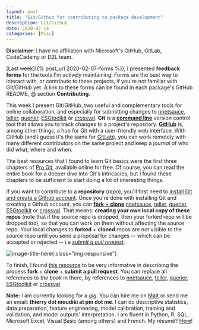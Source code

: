 ```yaml
---
layout: post
title: "Git/Github for contributing to package development"
description: Git/Github
date: 2020-02-14
categories: [Misc]
---
```


__Disclaimer__: I have no affiliation with Microsoft's GitHub, GitLab, CodeCademy or D2L team. 

[Last week]({% post_url 2020-02-07-forms %}), I presented __feedback forms__ for the tools I'm actively maintaining. Forms are the best way to interact with, or contribute to these projects, if you're not familiar with Git/GitHub yet. A link to these forms can be found in each package's GitHub README, @ section __Contributing__. 

This week I present Git/GitHub, two useful and complementary tools for online collaboration, and especially for submitting changes to [nnetsauce](https://github.com/Techtonique/nnetsauce), [teller](https://github.com/Techtonique/teller), [querier](https://github.com/Techtonique/querier), [ESGtoolkit](https://github.com/Techtonique/ESGtoolkit) or [crossval](https://github.com/Techtonique/crossval). __Git__ is a [__command line__](https://www.codecademy.com/articles/command-line-commands) version control tool that allows you to track changes to a project's repository. [__GitHub__](https://github.com/) is, among other things, a hub for Git with a user-friendly web interface. With GitHub (and I guess it's the same for [GitLab](https://about.gitlab.com/)), you can work remotely with many different contributors on the same project and keep a _journal_ of who did what, where and when.

The best resources that I found to learn Git basics were the first three chapters of [Pro Git](https://git-scm.com/book/en/v2),  available online for free. Of course, you can read the entire book for a deeper dive into Git's intricacies, but I found these chapters to be sufficient to start doing a lot of interesting things. 

If you want to contribute to a __repository__ (_repo_), you'll first need to [install Git and create a Github account](https://help.github.com/en/github/getting-started-with-github/set-up-git). Once you're done with installing Git and creating a Github account, you can [__fork__ + __clone__](https://help.github.com/en/github/getting-started-with-github/fork-a-repo) [nnetsauce](https://github.com/Techtonique/nnetsauce), [teller](https://github.com/Techtonique/teller), [querier](https://github.com/Techtonique/querier), [ESGtoolkit](https://github.com/Techtonique/ESGtoolkit) or [crossval](https://github.com/Techtonique/crossval). That means: __creating your own local copy of these repos__ (note that if the source repo is dropped, then your forked repo will be dropped too), so that you can work on them without affecting the source repo. Your local changes to __forked__ + __cloned__ repos are not visible to the source repo until you send a proposal for changes -- which can be accepted or rejected -- i.e [_submit a pull request_](https://help.github.com/en/github/collaborating-with-issues-and-pull-requests/creating-a-pull-request).

![image-title-here]({{base}}/images/2020-02-14/2020-02-14-image1.png){:class="img-responsive"}

To finish, I found [this resource](https://d2l.ai/chapter_appendix-tools-for-deep-learning/contributing.html) to be very informative in describing the process __fork__ + __clone__ + __submit a pull request__. You can replace all references to _the book_ in there, by references to [nnetsauce](https://github.com/Techtonique/nnetsauce), [teller](https://github.com/Techtonique/teller), [querier](https://github.com/Techtonique/querier), [ESGtoolkit](https://github.com/Techtonique/ESGtoolkit) or [crossval](https://github.com/Techtonique/crossval). 

__Note:__ I am currently looking for a _gig_. You can hire me on [Malt](https://www.malt.fr/profile/thierrymoudiki) or send me an email: __thierry dot moudiki at pm dot me__. I can do descriptive statistics, data preparation, feature engineering, model calibration, training and validation, and model outputs' interpretation. I am fluent in Python, R, SQL, Microsoft Excel, Visual Basic (among others) and French. My résumé? [Here]({{base}}/cv/thierry-moudiki.pdf)!



